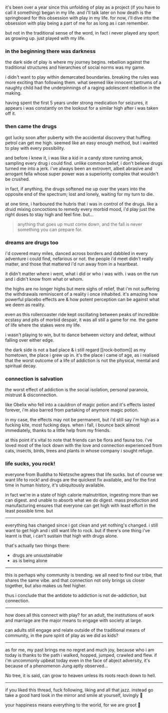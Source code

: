 it's been over a year since this unfolding of play as a project (if you have to call it something) began in my life. and i'll talk later on how death is the springboard for this obsession with play in my life. for now, i'll dive into the obsession with play being a part of me for as long as i can remember.

but not in the traditional sense of the word, in fact i never played any sport as growing up. just played with my life.

### in the beginning there was darkness 
the dark side of play is where my journey begins. rebellion against the traditional structures and hierarchies of social norms was my game. 

i didn't want to play within demarcated boundaries. breaking the rules was more exciting than following them. what seemed like innocent tantrums of a naughty child had the underpinnings of a raging adolescent rebellion in the making.

having spent the first 5 years under strong medication for seizures, it appears i was constantly on the lookout for a similar high after i was taken off it.

### then came the drugs
got lucky soon after puberty with  the accidental discovery that huffing petrol can get me high. seemed like an easy enough method, but i wanted to play with every possibility.

and before i knew it, i was like a kid in a candy store running amok, sampling every drug i could find. unlike common belief, i don't believe drugs turned me into a jerk. i've always been an extrovert, albeit abrasive and arrogant fella whose super power was a superiority complex that wouldn't be crushed. 

in fact, if anything, the drugs softened me up over the years into the opposite end of the spectrum; lost and lonely, waiting for my turn to die.

at one time, i harboured the hubris that i was in control of the drugs. like a druid mixing concoctions to remedy every morbid mood, i'd play just the right doses to stay high and feel fine. but...

> anything that goes up must come down, and the fall is never something you can prepare for.

### dreams are drugs too
i'd covered many miles, danced across borders and dabbled in every adventure i could find, nefarious or not. the people i'd meet didn't really matter, and those that mattered i'd run away from in a heartbeat.

it didn't matter where i went, what i did or who i was with. i was on the run and i didn't know from what or whom.

the highs are no longer highs but mere sighs of relief, that i'm not suffering the withdrawals reminiscent of a reality i once inhabited. it's amazing how powerful placebo effects are & how potent perception can be against what we deem as reality.

even as this rollercoaster ride kept oscillating between peaks of incredible ecstasy and pits of morbid despair, it was all still a game for me. the game of life where the stakes were my life. 

i wasn't playing to win, but to dance between victory and defeat, without falling over either edge.

the dark side is not a bad place & i still regard [[rock-bottom]] as my hometown, the place i grew up in. it's the place i came of age, as i realised that the worst outcome of a life of addiction is not the physical, mental and spiritual decay. 

### connection is salvation
the worst effect of addiction is the social isolation, personal paranoia, mistrust & disconnection.

like Obelix who fell into a cauldron of magic potion and it's effects lasted forever, i'm also barred from partaking of anymore magic potion.

in my case, the effects may not be permanent, but i'd still say i'm high as a fucking kite, most fucking days. when i fall, i bounce back almost immediately, thanks to a little help from my friends. 

at this point it's vital to note that friends can be flora and fauna too. i've loved most of the lock down with the love and connection experienced from cats, insects, birds, trees and plants in whose company i sought refuge. 

### life sucks, you rock!
everyone from Buddha to Nietzsche agrees that life sucks. but of course we want life to rock! and drugs are the quickest fix available, and for the first time in human history, it's ubiquitously available. 

in fact we're in a state of high calorie malnutrition, ingesting more than we can digest. and unable to absorb what we do digest. mass production and manufacturing ensures that everyone can get high with least effort in the least possible time. but

---
everything has changed since i got clean and yet nothing's changed. i still want to get high and i still want life to rock. but if there's one thing i've learnt is that, i can't sustain that high with drugs alone. 

that's actually two things there:
- drugs are unsustainable
- as is being alone

---
this is perhaps why community is trending. we all need to find our tribe, that shares the same vibe. and that connection not only brings us closer together, but also makes us feel higher. 

thus i conclude that the antidote to addiction is not de-addiction, but connection.

---
how does all this connect with play? for an adult, the institutions of work and marriage are the major means to engage with society at large. 

can adults still engage and relate outside of the traditional means of community, in the pure spirit of play as we did as kids?

---
as for me, my past brings me no regret and much joy, because who i am today is thanks to the path i walked, hopped, jumped, crawled and flew. if i'm uncommonly upbeat today even in the face of abject adversity, it's because of a phenomenon Jung aptly observed...

No tree, it is said, can grow to heaven unless its roots reach down to hell.

---
if you liked this thread, fuck following, liking and all that jazz. instead go take a good hard look in the mirror and smile at yourself, lovingly 🥰

your happiness means everything to the world, for we are groot 🌱